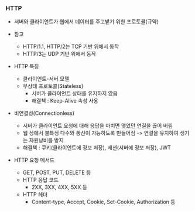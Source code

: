 ### HTTP

- 서버와 클라이언트가 웹에서 데이터를 주고받기 위한 프로토콜(규약)
- 참고
  - HTTP/1.1, HTTP/2는 TCP 기반 위에서 동작
  - HTTP/3는 UDP 기반 위에서 동작

- HTTP 특징
  - 클라이언트-서버 모델
  - 무상태 프로토콜(Stateless)
    - 서버가 클라이언트 상태를 유지하지 않음
    - 해결책 : Keep-Alive 속성 사용

- 비연결성(Connectionless)
  - 서버가 클라이언트 요청에 대해 응답을 마치면 맺었던 연결을 끊어 버림
  - 웹 상에서 불특정 다수와 통신이 가능하도록 만들어짐 -> 연결을 유지하여 생기는 자원낭비를 방지
  - 해결책 : 쿠키(클라이언트에 정보 저장), 세션(서버에 정보 저장), JWT
  
- HTTP 요청 메서드
  - GET, POST, PUT, DELETE 등
  - HTTP 응답 코드
    - 2XX, 3XX, 4XX, 5XX 등
  - HTTP 헤더
    - Content-type, Accept, Cookie, Set-Cookie, Authorization 등
